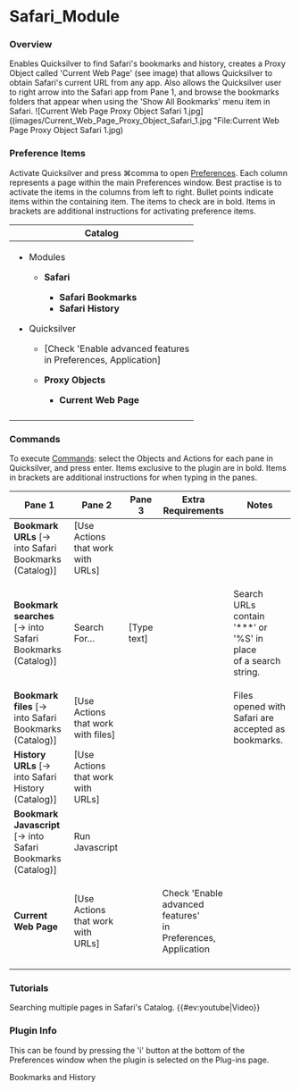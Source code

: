 # Safari\_Module

### Overview

Enables Quicksilver to find Safari's bookmarks and history, creates a Proxy Object called 'Current Web Page' (see image) that allows Quicksilver to obtain Safari's current URL from any app. Also allows the Quicksilver user to right arrow into the Safari app from Pane 1, and browse the bookmarks folders that appear when using the 'Show All Bookmarks' menu item in Safari. !\[Current Web Page Proxy Object Safari 1.jpg]\((images/Current\_Web\_Page\_Proxy\_Object\_Safari\_1.jpg "File:Current Web Page Proxy Object Safari 1.jpg)

### Preference Items

Activate Quicksilver and press ⌘comma to open [Preferences](https://docs.qsapp.com/documentation/preferences). Each column represents a page within the main Preferences window. Best practise is to activate the items in the columns from left to right. Bullet points indicate items within the containing item. The items to check are in bold. Items in brackets are additional instructions for activating preference items.

| Catalog                                                                                                                                                                                                                                                                                                                                                                                       |
| --------------------------------------------------------------------------------------------------------------------------------------------------------------------------------------------------------------------------------------------------------------------------------------------------------------------------------------------------------------------------------------------- |
| <ul><li><p>Modules</p><ul><li><p><strong>Safari</strong></p><ul><li><strong>Safari Bookmarks</strong></li><li><strong>Safari History</strong><br></li></ul></li></ul></li><li><p>Quicksilver</p><ul><li>[Check 'Enable advanced features<br>in Preferences, Application]</li><li><p><strong>Proxy Objects</strong></p><ul><li><strong>Current Web Page</strong></li></ul></li></ul></li></ul> |
|                                                                                                                                                                                                                                                                                                                                                                                               |

### Commands

To execute [Commands](https://docs.qsapp.com/documentation/commands): select the Objects and Actions for each pane in Quicksilver, and press enter. Items exclusive to the plugin are in bold. Items in brackets are additional instructions for when typing in the panes.

| Pane 1                                                       | Pane 2                              | Pane 3       | Extra Requirements                                                     | Notes                                                                        |
| ------------------------------------------------------------ | ----------------------------------- | ------------ | ---------------------------------------------------------------------- | ---------------------------------------------------------------------------- |
| **Bookmark URLs** \[→ into Safari Bookmarks (Catalog)]       | \[Use Actions that work with URLs]  |              |                                                                        |                                                                              |
| **Bookmark searches** \[→ into Safari Bookmarks (Catalog)]   | Search For…                         | \[Type text] |                                                                        | <p>Search URLs contain '***' or '%S' in place<br>of a search string.<br></p> |
| **Bookmark files** \[→ into Safari Bookmarks (Catalog)]      | \[Use Actions that work with files] |              |                                                                        | Files opened with Safari are accepted as bookmarks.                          |
| **History URLs** \[→ into Safari History (Catalog)]          | \[Use Actions that work with URLs]  |              |                                                                        |                                                                              |
| **Bookmark Javascript** \[→ into Safari Bookmarks (Catalog)] | Run Javascript                      |              |                                                                        |                                                                              |
| **Current Web Page**                                         | \[Use Actions that work with URLs]  |              | <p>Check 'Enable advanced features'<br>in Preferences, Application</p> |                                                                              |
|                                                              |                                     |              |                                                                        |                                                                              |

### Tutorials

Searching multiple pages in Safari's Catalog. \{{#ev:youtube|Video\}}

### Plugin Info

This can be found by pressing the 'i' button at the bottom of the Preferences window when the plugin is selected on the Plug-ins page.

Bookmarks and History

